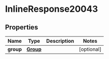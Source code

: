 

# InlineResponse20043

## Properties

Name | Type | Description | Notes
------------ | ------------- | ------------- | -------------
**group** | [**Group**](Group.md) |  |  [optional]



